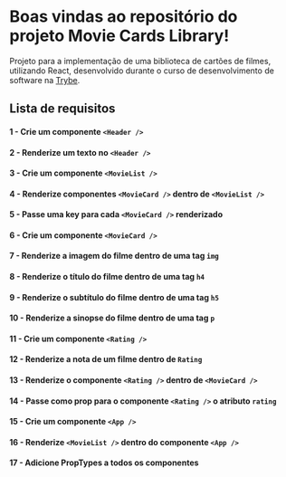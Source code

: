 # Boas vindas ao repositório do projeto Movie Cards Library!

Projeto para a implementação de uma biblioteca de cartões de filmes, utilizando React, desenvolvido durante o curso de desenvolvimento de software na [Trybe](https://www.betrybe.com/).

## Lista de requisitos

#### 1 - Crie um componente `<Header />`
#### 2 - Renderize um texto no `<Header />`
#### 3 - Crie um componente `<MovieList />`
#### 4 - Renderize componentes `<MovieCard />` dentro de `<MovieList />`
#### 5 - Passe uma key para cada `<MovieCard />` renderizado
#### 6 - Crie um componente `<MovieCard />`
#### 7 - Renderize a imagem do filme dentro de uma tag `img`
#### 8 - Renderize o título do filme dentro de uma tag `h4`
#### 9 - Renderize o subtítulo do filme dentro de uma tag `h5`
#### 10 - Renderize a sinopse do filme dentro de uma tag `p`
#### 11 - Crie um componente `<Rating />`
#### 12 - Renderize a nota de um filme dentro de `Rating`
#### 13 - Renderize o componente `<Rating />` dentro de `<MovieCard />`
#### 14 - Passe como prop para o componente `<Rating />` o atributo `rating`
#### 15 - Crie um componente `<App />`
#### 16 - Renderize `<MovieList />` dentro do componente `<App />`
#### 17 - Adicione PropTypes a todos os componentes
